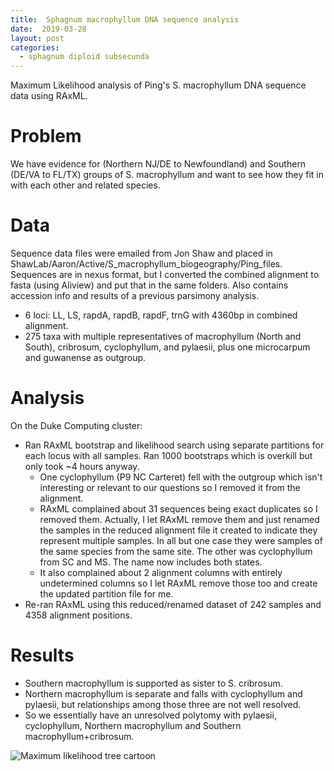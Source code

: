 ```yaml
---
title:  Sphagnum macrophyllum DNA sequence analysis
date:  2019-03-28
layout: post
categories:
  - sphagnum diploid subsecunda
---
```

Maximum Likelihood analysis of Ping's S. macrophyllum DNA sequence data using RAxML.

# Problem

We have evidence for (Northern NJ/DE to Newfoundland) and Southern (DE/VA to FL/TX) groups of S. macrophyllum and want to see how they fit in with each other and related species.

# Data

Sequence data files were emailed from Jon Shaw and placed in ShawLab/Aaron/Active/S_macrophyllum_biogeography/Ping_files. Sequences are in nexus format, but I converted the combined alignment to fasta (using Aliview) and put that in the same folders. Also contains accession info and results of a previous parsimony analysis.
  * 6 loci: LL, LS, rapdA, rapdB, rapdF, trnG with 4360bp in combined alignment.
  * 275 taxa with multiple representatives of macrophyllum (North and South), cribrosum, cyclophyllum, and pylaesii, plus one microcarpum and guwanense as outgroup.

# Analysis

On the Duke Computing cluster:
  * Ran RAxML bootstrap and likelihood search using separate partitions for each locus with all samples. Ran 1000 bootstraps which is overkill but only took ~4 hours anyway.
    - One cyclophyllum (P9 NC Carteret) fell with the outgroup which isn't interesting or relevant to our questions so I removed it from the alignment.
    - RAxML complained about 31 sequences being exact duplicates so I removed them. Actually, I let RAxML remove them and just renamed the samples in the reduced alignment file it created to indicate they represent multiple samples. In all but one case they were samples of the same species from the same site. The other was cyclophyllum from SC and MS. The name now includes both states.
    - It also complained about 2 alignment columns with entirely undetermined columns so I let RAxML remove those too and create the updated partition file for me.
  * Re-ran RAxML using this reduced/renamed dataset of 242 samples and 4358 alignment positions.

# Results

  * Southern macrophyllum is supported as sister to S. cribrosum.
  * Northern macrophyllum is separate and falls with cyclophyllum and pylaesii, but relationships among those three are not well resolved.
  * So we essentially have an unresolved polytomy with pylaesii, cyclophyllum, Northern macrophyllum and Southern macrophyllum+cribrosum.

![Maximum likelihood tree cartoon][image1]

[image1]:{{site.image_path}}S_macrophyllum_ML_tree-cartoon.png
